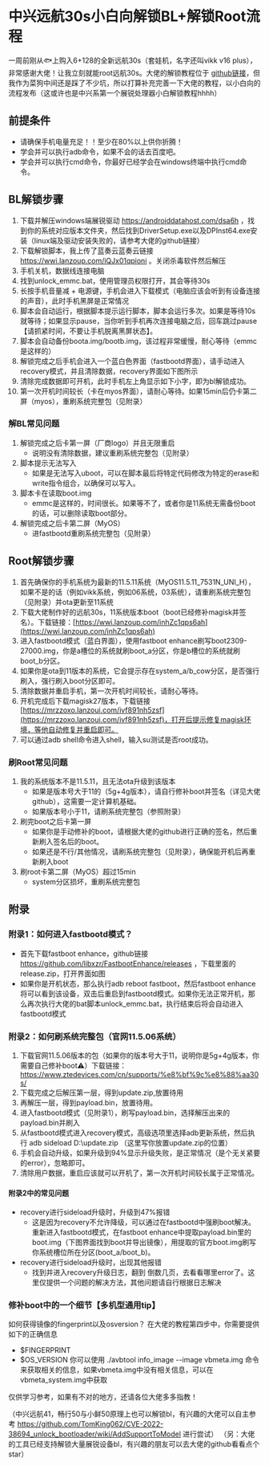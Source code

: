 # 中兴远航30s小白向解锁BL+解锁Root流程

一周前刚从🐟上购入6+128的全新远航30s（套娃机，名字还叫vikk v16 plus），非常感谢大佬！让我立刻就能root远航30s。大佬的解锁教程位于 [github链接](https://github.com/TomKing062/CVE-2022-38694_unlock_bootloader)，但我作为菜狗中间还是踩了不少坑，所以打算补充完善一下大佬的教程，以小白向的流程发布（这或许也是中兴系第一个展锐处理器小白解锁教程hhhh）

## 前提条件
- 请确保手机电量充足！！至少在80%以上供你折腾！
- 学会并可以执行adb命令，如果不会的话去百度吧。
- 学会并可以执行cmd命令，你最好已经学会在windows终端中执行cmd命令。

## BL解锁步骤
1. 下载并解压windows端展锐驱动 https://androiddatahost.com/dsa6h ，找到你的系统对应版本文件夹，然后找到DriverSetup.exe以及DPInst64.exe安装（linux端及驱动安装失败的，请参考大佬的github链接）
2. 下载解锁脚本，我上传了蓝奏云蓝奏云链接 https://wwi.lanzoup.com/iQJx01qpioni 。关闭杀毒软件然后解压
3. 手机关机，数据线连接电脑
4. 找到unlock_emmc.bat，使用管理员权限打开，其会等待30s
5. 长按手机音量减 + 电源键，手机会进入下载模式（电脑应该会听到有设备连接的声音），此时手机黑屏是正常情况
6. 脚本会自动运行，根据脚本提示运行脚本，脚本会运行多次。如果是等待10s就等待；如果显示pause，当你听到手机再次连接电脑之后，回车跳过pause【请抓紧时间，不要让手机脱离黑屏状态】。
7. 脚本会自动备份boota.img/bootb.img，该过程非常缓慢，耐心等待（emmc是这样的）
8. 解锁完成之后手机会进入一个蓝白色界面（fastbootd界面），请手动进入recovery模式，并且清除数据，recovery界面如下图所示
9. 清除完成数据即可开机，此时手机左上角显示如下小字，即为bl解锁成功。
10. 第一次开机时间较长（卡在myos界面），请耐心等待。如果15min后仍卡第二屏（myos），重刷系统完整包（见附录）

### 解BL常见问题
1. 解锁完成之后卡第一屏（厂商logo）并且无限重启
   - 说明没有清除数据，建议重刷系统完整包（见附录）
2. 脚本提示无法写入
   - 如果是无法写入uboot，可以在脚本最后将特定代码修改为特定的erase和write指令组合，以确保可以写入。
3. 脚本卡在读取boot.img
   - emmc是这样的，时间很长。如果等不了，或者你是11系统无需备份boot的话，可以删除读取boot部分。
4. 解锁完成之后卡第二屏（MyOS）
   - 进fastbootd重刷系统完整包（见附录）

## Root解锁步骤
1. 首先确保你的手机系统为最新的11.5.11系统（MyOS11.5.11_7531N_UNI_H），如果不是的话（例如vikk系统，例如06系统，03系统），请重刷系统完整包（见附录）并ota更新至11系统
2. 下载大佬制作好的远航30s，11系统版本boot（boot已经修补magisk并签名）。下载链接：[https://wwi.lanzoup.com/inhZc1qps6ah](https://wwi.lanzoup.com/inhZc1qps6ah)
3. 进入fastbootd模式（蓝白界面），使用fastboot enhance刷写boot2309-27000.img，你是a槽位的系统就刷boot_a分区，你是b槽位的系统就刷boot_b分区。
4. 如果你是ota到11版本的系统，它会提示存在system_a/b_cow分区，是否强行刷入，强行刷入boot分区即可。
5. 清除数据并重启手机，第一次开机时间较长，请耐心等待。
6. 开机完成后下载magisk27版本，下载链接[https://mrzzoxo.lanzoui.com/ivf891nh5zsf](https://mrzzoxo.lanzoui.com/ivf891nh5zsf)，打开后提示修复magisk环境，等他自动修复并重启即可。
7. 可以通过adb shell命令进入shell，输入su测试是否root成功。

### 刷Root常见问题
1. 我的系统版本不是11.5.11，且无法ota升级到该版本
   - 如果是版本号大于11的（5g+4g版本），请自行修补boot并签名（详见大佬github），这需要一定计算机基础。
   - 如果版本号小于11，请刷系统完整包（参照附录）
2. 刷完boot之后卡第一屏
   - 如果你是手动修补的boot，请根据大佬的github进行正确的签名，然后重新刷入签名后的boot。
   - 如果还是不行/其他情况，请刷系统完整包（见附录），确保能开机后再重新刷入boot
3. 刷root卡第二屏（MyOS）超过15min
   - system分区损坏，重刷系统完整包

## 附录
### 附录1：如何进入fastbootd模式？
- 首先下载fastboot enhance，github链接 https://github.com/libxzr/FastbootEnhance/releases ，下载里面的release.zip，打开界面如图
- 如果你是开机状态，那么执行adb reboot fastboot，然后fastboot enhance将可以看到该设备，双击后重启到fastbootd模式。如果你无法正常开机，那么再次执行大佬的bat脚本unlock_emmc.bat，执行结束后将会自动进入fastbootd模式

### 附录2：如何刷系统完整包（官网11.5.06系统）
1. 下载官网11.5.06版本的包（如果你的版本号大于11，说明你是5g+4g版本，你需要自己修补boot⚠）下载链接：https://www.ztedevices.com/cn/supports/%e8%bf%9c%e8%88%aa30s/
2. 下载完成之后解压第一层，得到update.zip,放置待用
3. 再解压一层，得到payload.bin，放置待用。
4. 进入fastbootd模式（见附录1），刷写payload.bin，选择解压出来的payload.bin并刷入
5. 从fastbootd模式进入recovery模式，高级选项里选择adb更新系统，然后执行 adb sideload D:\\update.zip （这里写你放置update.zip的位置）
6. 手机会自动升级，如果升级到94%显示升级失败，是正常情况（是个无关紧要的error），忽略即可。
7. 清除用户数据，重启应该就可以开机了，第一次开机时间较长属于正常情况。

#### 附录2中的常见问题
- recovery进行sideload升级时，升级到47%报错
  - 这是因为recovery不允许降级，可以通过在fastbootd中强刷boot解决。重新进入fastbootd模式，在fastboot enhance中提取payload.bin里的boot.img（下图界面找到boot并导出镜像），用提取的官方boot.img刷写你系统槽位所在分区(boot_a/boot_b)。
- recovery进行sideload升级时，出现其他报错
  - 找到并进入recovery升级日志，翻到 倒数几页，去看看哪里error了。这里仅提供一个问题的解决方法，其他问题请自行根据日志解决

### 修补boot中的一个细节【多机型通用tip】
如何获得镜像的fingerprint以及osversion？
在大佬的教程第四步中，你需要提供如下的正确信息
- $FINGERPRINT
- $OS_VERSION
你可以使用 ./avbtool info_image --image vbmeta.img 命令来获取相关的信息，如果vbmeta.img中没有相关信息，可以在vbmeta_system.img中获取

仅供学习参考，如果有不对的地方，还请各位大佬多多指教！

（中兴远航41，畅行50与小鲜50原理上也可以解锁bl，有兴趣的大佬可以自主参考 https://github.com/TomKing062/CVE-2022-38694_unlock_bootloader/wiki/AddSupportToModel 进行尝试）
（另：大佬的工具已经支持解锁大量展锐设备bl，有兴趣的朋友可以去大佬的github看看点个star）
